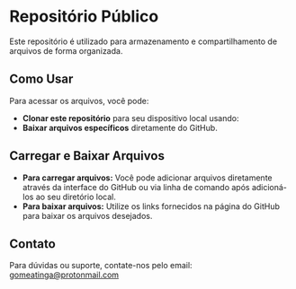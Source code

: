 # Repositório Público

Este repositório é utilizado para armazenamento e compartilhamento de arquivos de forma organizada.

## Como Usar

Para acessar os arquivos, você pode:

- **Clonar este repositório** para seu dispositivo local usando:
- **Baixar arquivos específicos** diretamente do GitHub.

## Carregar e Baixar Arquivos

- **Para carregar arquivos:** Você pode adicionar arquivos diretamente através da interface do GitHub ou via linha de comando após adicioná-los ao seu diretório local.
- **Para baixar arquivos:** Utilize os links fornecidos na página do GitHub para baixar os arquivos desejados.

## Contato

Para dúvidas ou suporte, contate-nos pelo email: gomeatinga@protonmail.com
